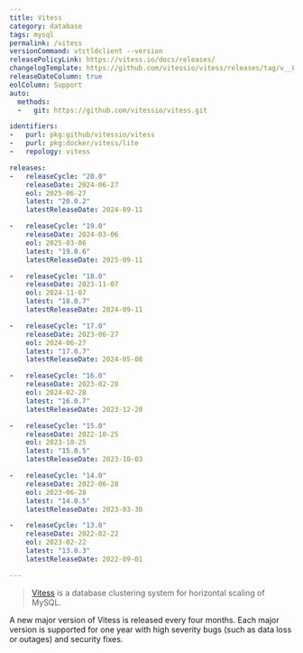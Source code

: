 ```yaml
---
title: Vitess
category: database
tags: mysql
permalink: /vitess
versionCommand: vtctldclient --version
releasePolicyLink: https://vitess.io/docs/releases/
changelogTemplate: https://github.com/vitessio/vitess/releases/tag/v__LATEST__
releaseDateColumn: true
eolColumn: Support
auto:
  methods:
  -   git: https://github.com/vitessio/vitess.git

identifiers:
-   purl: pkg:github/vitessio/vitess
-   purl: pkg:docker/vitess/lite
-   repology: vitess

releases:
-   releaseCycle: "20.0"
    releaseDate: 2024-06-27
    eol: 2025-06-27
    latest: "20.0.2"
    latestReleaseDate: 2024-09-11

-   releaseCycle: "19.0"
    releaseDate: 2024-03-06
    eol: 2025-03-06
    latest: "19.0.6"
    latestReleaseDate: 2025-09-11

-   releaseCycle: "18.0"
    releaseDate: 2023-11-07
    eol: 2024-11-07
    latest: "18.0.7"
    latestReleaseDate: 2024-09-11

-   releaseCycle: "17.0"
    releaseDate: 2023-06-27
    eol: 2024-06-27
    latest: "17.0.7"
    latestReleaseDate: 2024-05-08

-   releaseCycle: "16.0"
    releaseDate: 2023-02-28
    eol: 2024-02-28
    latest: "16.0.7"
    latestReleaseDate: 2023-12-20

-   releaseCycle: "15.0"
    releaseDate: 2022-10-25
    eol: 2023-10-25
    latest: "15.0.5"
    latestReleaseDate: 2023-10-03

-   releaseCycle: "14.0"
    releaseDate: 2022-06-28
    eol: 2023-06-28
    latest: "14.0.5"
    latestReleaseDate: 2023-03-30

-   releaseCycle: "13.0"
    releaseDate: 2022-02-22
    eol: 2023-02-22
    latest: "13.0.3"
    latestReleaseDate: 2022-09-01

---
```


> [Vitess](https://vitess.io/) is a database clustering system for horizontal scaling of MySQL.

A new major version of Vitess is released every four months. Each major version is supported for one year with high severity bugs (such as data loss or outages) and security fixes.
